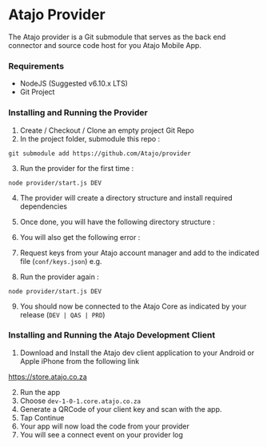 # Atajo Provider

The Atajo provider is a Git submodule that serves as the back end connector and source code host for you Atajo Mobile App.  

### Requirements
- NodeJS (Suggested v6.10.x LTS) 
- Git Project

### Installing and Running the Provider
1. Create / Checkout / Clone an empty project Git Repo
2. In the project folder, submodule this repo : 

```git submodule add https://github.com/Atajo/provider```

3. Run the provider for the first time : 

```node provider/start.js DEV```

4. The provider will create a directory structure and install required dependencies
5. Once done, you will have the following directory structure : 

6. You will also get the following error : 

7. Request keys from your Atajo account manager and add to the indicated file (```conf/keys.json```) e.g. 


8. Run the provider again : 

```node provider/start.js DEV```

9. You should now be connected to the Atajo Core as indicated by your release (```DEV | QAS | PRD```) 


### Installing and Running the Atajo Development Client
1. Download and Install the Atajo dev client application to your Android or Apple iPhone from the following link 

https://store.atajo.co.za

2. Run the app
3. Choose ```dev-1-0-1.core.atajo.co.za```
3. Generate a QRCode of your client key and scan with the app. 
4. Tap Continue
5. Your app will now load the code from your provider
6. You will see a connect event on your provider log

